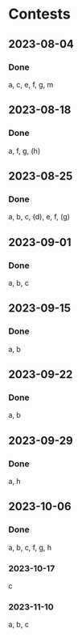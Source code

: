 # Contests
## 2023-08-04
### Done
a, c, e, f, g, m
## 2023-08-18
### Done
a, f, g, (h)
## 2023-08-25
### Done
a, b, c, (d), e, f, (g)
## 2023-09-01
### Done
a, b, c
## 2023-09-15
### Done
a, b
## 2023-09-22
### Done
a, b
## 2023-09-29
### Done
a, h
## 2023-10-06
### Done
a, b, c, f, g, h
### 2023-10-17
c
### 2023-11-10
a, b, c

